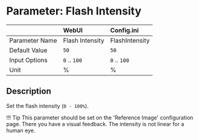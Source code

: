 # Parameter: Flash Intensity

|                   | WebUI               | Config.ini
|:---               |:---                 |:----
| Parameter Name    | Flash Intensity     | FlashIntensity
| Default Value     | `50`                | `50`
| Input Options     | `0` .. `100`        | `0` .. `100`
| Unit              | %                   | %


## Description

Set the flash intensity (`0 - 100%`).


!!! Tip
    This parameter should be set on the 'Reference Image' configuration page.
    There you have a visual feedback. The intensity is not linear for a human eye.
